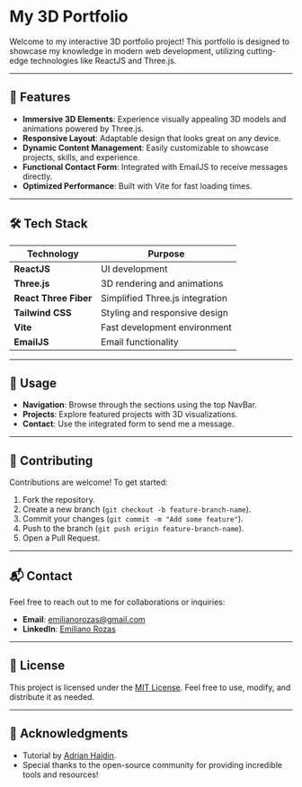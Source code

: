# My 3D Portfolio

Welcome to my interactive 3D portfolio project! This portfolio is designed to showcase my knowledge in modern web development, utilizing cutting-edge technologies like ReactJS and Three.js.

---

## 🌟 Features

- **Immersive 3D Elements**: Experience visually appealing 3D models and animations powered by Three.js.
- **Responsive Layout**: Adaptable design that looks great on any device.
- **Dynamic Content Management**: Easily customizable to showcase projects, skills, and experience.
- **Functional Contact Form**: Integrated with EmailJS to receive messages directly.
- **Optimized Performance**: Built with Vite for fast loading times.

---

## 🛠️ Tech Stack

| Technology         | Purpose                       |
|--------------------|-------------------------------|
| **ReactJS**        | UI development               |
| **Three.js**       | 3D rendering and animations  |
| **React Three Fiber** | Simplified Three.js integration |
| **Tailwind CSS**   | Styling and responsive design|
| **Vite**           | Fast development environment |
| **EmailJS**        | Email functionality          |

---

## 📜 Usage

- **Navigation**: Browse through the sections using the top NavBar.
- **Projects**: Explore featured projects with 3D visualizations.
- **Contact**: Use the integrated form to send me a message.

---

## 🤝 Contributing

Contributions are welcome! To get started:

1. Fork the repository.
2. Create a new branch (`git checkout -b feature-branch-name`).
3. Commit your changes (`git commit -m "Add some feature"`).
4. Push to the branch (`git push origin feature-branch-name`).
5. Open a Pull Request.

---

## 📬 Contact

Feel free to reach out to me for collaborations or inquiries:

- **Email**: [emilianorozas@gmail.com](mailto:emilianorozas@gmail.com)
- **LinkedIn**: [Emiliano Rozas](https://www.linkedin.com/in/emilianorozas/)

---

## 📄 License

This project is licensed under the [MIT License](LICENSE). Feel free to use, modify, and distribute it as needed.

---

## 🙌 Acknowledgments

- Tutorial by [Adrian Hajdin](https://github.com/adrianhajdin/project_3D_developer_portfolio.git).
- Special thanks to the open-source community for providing incredible tools and resources!
